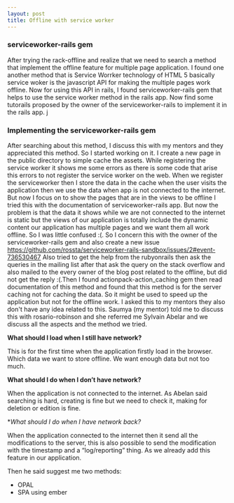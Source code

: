 ```yaml
---
layout: post
title: Offline with service worker
---
```


### serviceworker-rails gem ###

After trying the rack-offline and realize that we need to search a method that implement the offline feature for multiple page application. I found one another method that is Service Worrker technology of HTML 5 basically service woker is the javascript API for making the multiple pages work offline. Now for using this API in rails, I found serviceworker-rails gem that helps to use the service worker method in the rails app. Now find some tutorails proposed by the owner of the serviceworker-rails to implement it in the rails app. j

### Implementing the serviceworker-rails gem ###

After searching about this method, I discuss this with my mentors and they appreciated this method. So I started working on it. I create a new page in the public directory to simple cache the assets. While registering the service worker it shows me some errors as there is some code that arise this errors to not register the service worker on the web. When we register the serviceworker then I store the data in the cache when the user visits the application then we use the data when app is not connected to the internet. But now I focus on to show the pages that are in the views to be offline I tried this with the documentation of serviceworker-rails app. But now the problem is that the data it shows while we are not connected to the internet is static but the views of our  application is totally include the dynamic content our application has multiple pages and we want them all work offline. So I was little confused :(. So I concern this with the owner of the serviceworker-rails gem and also create a new issue https://github.com/rossta/serviceworker-rails-sandbox/issues/2#event-736530467
Also tried to get the help from the rubyonrails then ask the queries in the mailing list after that ask the query on the stack overflow and also mailed to the every owner of the blog post related to the offline, but did not get the reply :(.Then I found actionpack-action_caching gem then read documentation of this method and found that this method is for the server caching not for caching the data. So it might be used to speed up the application but not for the offline work. I asked this to my mentors they also don't have any idea related to this. Saumya (my mentor) told me to discuss this with rosario-robinson and she referred me Sylvain Abelar and we discuss all the aspects and the method we tried. 

**What should I load when I still have network?**

This is for the first time when the application firstly load in the browser. Which data we want to store offline. We want enough data but not too much. 

**What should I do when I don’t have network?**

When the application is not connected to the internet. As Abelan said searching is hard, creating is fine but we need to check it, making for deletion or edition is fine.

**What should I do when I have network back?*

When the application connected to the internet then it send all the modifications to the server, this is also possible to send the modification with the timestamp and a “log/reporting” thing. As we already add this feature in our application.

Then he said suggest me two methods:

* OPAL
* SPA using ember

